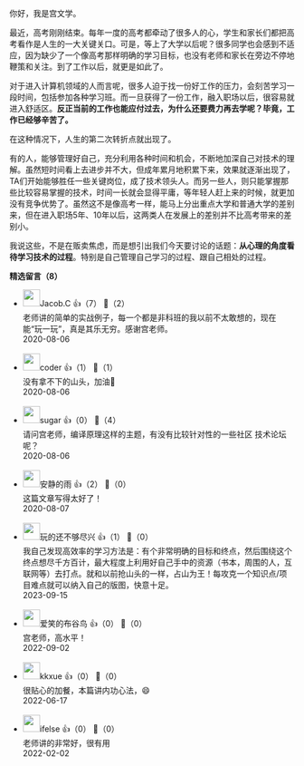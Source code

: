 你好，我是宫文学。

最近，高考刚刚结束。每年一度的高考都牵动了很多人的心，学生和家长们都把高考看作是人生的一大关键关口。可是，等上了大学以后呢？很多同学也会感到不适应，因为缺少了一个像高考那样明确的学习目标，也没有老师和家长在旁边不停地鞭策和关注。到了工作以后，就更是如此了。

对于进入计算机领域的人而言呢，很多人迫于找一份好工作的压力，会刻苦学习一段时间，包括参加各种学习班。而一旦获得了一份工作，融入职场以后，很容易就进入舒适区。**反正当前的工作也能应付过去，为什么还要费力再去学呢？毕竟，工作已经够辛苦了。**

在这种情况下，人生的第二次转折点就出现了。

有的人，能够管理好自己，充分利用各种时间和机会，不断地加深自己对技术的理解。虽然短时间看上去进步并不大，但成年累月地积累下来，效果就逐渐出现了，TA们开始能够胜任一些关键岗位，成了技术领头人。而另一些人，则只能掌握那些比较容易掌握的技术，时间一长就会显得平庸，等年轻人赶上来的时候，就更加没有竞争优势了。虽然这不是像高考一样，能马上分出重点大学和普通大学的差别来，但在进入职场5年、10年以后，这两类人在发展上的差别并不比高考带来的差别小。

我说这些，不是在贩卖焦虑，而是想引出我们今天要讨论的话题：**从心理的角度看待学习技术的过程**。特别是自己管理自己学习的过程、跟自己相处的过程。
<div><strong>精选留言（8）</strong></div><ul>
<li><img src="https://static001.geekbang.org/account/avatar/00/10/54/ad/6ee2b7cb.jpg" width="30px"><span>Jacob.C</span> 👍（7） 💬（2）<div>老师讲的简单的实战例子，每一个都是非科班的我以前不太敢想的，现在能“玩一玩”，真是其乐无穷。感谢宫老师。</div>2020-08-06</li><br/><li><img src="https://static001.geekbang.org/account/avatar/00/15/5b/79/d55044ac.jpg" width="30px"><span>coder</span> 👍（1） 💬（1）<div>没有拿不下的山头，加油💪</div>2020-08-06</li><br/><li><img src="https://static001.geekbang.org/account/avatar/00/11/ce/c6/958212b5.jpg" width="30px"><span>sugar</span> 👍（0） 💬（4）<div>请问宫老师，编译原理这样的主题，有没有比较针对性的一些社区 技术论坛呢？</div>2020-08-06</li><br/><li><img src="https://static001.geekbang.org/account/avatar/00/0f/55/29/4fa6e9fb.jpg" width="30px"><span>安静的雨</span> 👍（2） 💬（0）<div>这篇文章写得太好了！</div>2020-08-07</li><br/><li><img src="https://static001.geekbang.org/account/avatar/00/30/c9/c7/f62aaa19.jpg" width="30px"><span>玩的还不够尽兴</span> 👍（1） 💬（0）<div>我自己发现高效率的学习方法是：有个非常明确的目标和终点，然后围绕这个终点想尽千方百计，最大程度上利用好自己手中的资源（书本，周围的人，互联网等）去打点。就和以前抢山头的一样，占山为王！每攻克一个知识点&#47;项目难点就可以纳入自己的版图，快意十足。</div>2023-09-15</li><br/><li><img src="" width="30px"><span>爱笑的布谷鸟</span> 👍（0） 💬（0）<div>宫老师，高水平！</div>2022-09-02</li><br/><li><img src="https://static001.geekbang.org/account/avatar/00/11/b2/e0/bf56878a.jpg" width="30px"><span>kkxue</span> 👍（0） 💬（0）<div>很贴心的加餐，本篇讲内功心法，😄</div>2022-06-17</li><br/><li><img src="https://static001.geekbang.org/account/avatar/00/26/eb/d7/90391376.jpg" width="30px"><span>ifelse</span> 👍（0） 💬（0）<div>老师讲的非常好，很有用</div>2022-02-02</li><br/>
</ul>